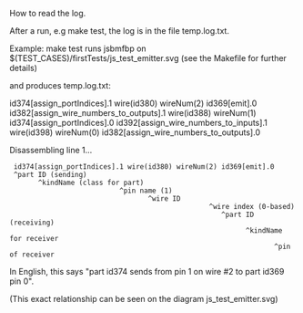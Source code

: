 How to read the log.

After a run, e.g make test, the log is in the file temp.log.txt.

Example: make test runs jsbmfbp on $(TEST_CASES)/firstTests/js_test_emitter.svg (see the Makefile for further details)

and produces temp.log.txt:

 id374[assign_portIndices].1 wire(id380) wireNum(2) id369[emit].0
 id382[assign_wire_numbers_to_outputs].1 wire(id388) wireNum(1) id374[assign_portIndices].0
 id392[assign_wire_numbers_to_inputs].1 wire(id398) wireNum(0) id382[assign_wire_numbers_to_outputs].0

Disassembling line 1...
```
 id374[assign_portIndices].1 wire(id380) wireNum(2) id369[emit].0
 ^part ID (sending)
       ^kindName (class for part)
                           ^pin name (1)
                                  ^wire ID
                                                 ^wire index (0-based)
                                                    ^part ID (receiving)
                                                          ^kindName for receiver
                                                                 ^pin of receiver
```
In English, this says "part id374 sends from pin 1 on wire #2 to part id369 pin 0".

(This exact relationship can be seen on the diagram js_test_emitter.svg)

